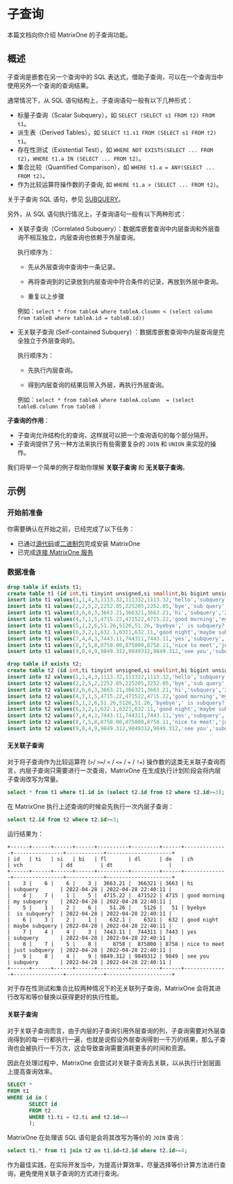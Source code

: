 # 子查询

本篇文档向你介绍 MatrixOne 的子查询功能。

## 概述

子查询是嵌套在另一个查询中的 SQL 表达式，借助子查询，可以在一个查询当中使用另外一个查询的查询结果。

通常情况下，从 SQL 语句结构上，子查询语句一般有以下几种形式：

- 标量子查询（Scalar Subquery），如 `SELECT (SELECT s1 FROM t2) FROM t1`。
- 派生表（Derived Tables），如 `SELECT t1.s1 FROM (SELECT s1 FROM t2) t1`。
- 存在性测试（Existential Test），如 `WHERE NOT EXISTS(SELECT ... FROM t2)`，`WHERE t1.a IN (SELECT ... FROM t2)`。
- 集合比较（Quantified Comparison），如 `WHERE t1.a = ANY(SELECT ... FROM t2)`。
- 作为比较运算符操作数的子查询, 如 `WHERE t1.a > (SELECT ... FROM t2)`。

关于子查询 SQL 语句，参见 [SUBQUERY](../../Reference/SQL-Reference/Data-Manipulation-Statements/subquery.md)。

另外，从 SQL 语句执行情况上，子查询语句一般有以下两种形式：

- 关联子查询（Correlated Subquery）：数据库嵌套查询中内层查询和外层查询不相互独立，内层查询也依赖于外层查询。

   执行顺序为：
   
     + 先从外层查询中查询中一条记录。
     
     + 再将查询到的记录放到内层查询中符合条件的记录，再放到外层中查询。
     
     + 重复以上步骤

    例如：``select * from tableA where tableA.cloumn < (select column from tableB where tableA.id = tableB.id))``

- 无关联子查询 (Self-contained Subquery) ：数据库嵌套查询中内层查询是完全独立于外层查询的。

   执行顺序为：
    
    + 先执行内层查询。
    
    + 得到内层查询的结果后带入外层，再执行外层查询。

    例如：``select * from tableA where tableA.column  = (select tableB.column from tableB )``
    
**子查询的作用**：

- 子查询允许结构化的查询，这样就可以把一个查询语句的每个部分隔开。
- 子查询提供了另一种方法来执行有些需要复杂的 `JOIN` 和 `UNION` 来实现的操作。

我们将举一个简单的例子帮助你理解 **关联子查询** 和 **无关联子查询**。

## 示例

### 开始前准备

你需要确认在开始之前，已经完成了以下任务：

- 已通过[源代码](https://docs.matrixorigin.io/cn/0.5.1/MatrixOne/Get-Started/install-standalone-matrixone/#1)或[二进制包](https://docs.matrixorigin.io/cn/0.5.1/MatrixOne/Get-Started/install-standalone-matrixone/#2)完成安装 MatrixOne
- 已完成[连接 MatrixOne 服务](../../Get-Started/connect-to-matrixone-server.md)

### 数据准备

```sql
drop table if exists t1;
create table t1 (id int,ti tinyint unsigned,si smallint,bi bigint unsigned,fl float,dl double,de decimal,ch char(20),vch varchar(20),dd date,dt datetime);
insert into t1 values(1,1,4,3,1113.32,111332,1113.32,'hello','subquery','2022-04-28','2022-04-28 22:40:11');
insert into t1 values(2,2,5,2,2252.05,225205,2252.05,'bye','sub query','2022-04-28','2022-04-28 22:40:11');
insert into t1 values(3,6,6,3,3663.21,366321,3663.21,'hi','subquery','2022-04-28','2022-04-28 22:40:11');
insert into t1 values(4,7,1,5,4715.22,471522,4715.22,'good morning','my subquery','2022-04-28','2022-04-28 22:40:11');
insert into t1 values(5,1,2,6,51.26,5126,51.26,'byebye',' is subquery?','2022-04-28','2022-04-28 22:40:11');
insert into t1 values(6,3,2,1,632.1,6321,632.11,'good night','maybe subquery','2022-04-28','2022-04-28 22:40:11');
insert into t1 values(7,4,4,3,7443.11,744311,7443.11,'yes','subquery','2022-04-28','2022-04-28 22:40:11');
insert into t1 values(8,7,5,8,8758.00,875800,8758.11,'nice to meet','just subquery','2022-04-28','2022-04-28 22:40:11');
insert into t1 values(9,8,4,9,9849.312,9849312,9849.312,'see you','subquery','2022-04-28','2022-04-28 22:40:11');

drop table if exists t2;
create table t2 (id int,ti tinyint unsigned,si smallint,bi bigint unsigned,fl float,dl double,de decimal,ch char(20),vch varchar(20),dd date,dt datetime);
insert into t2 values(1,1,4,3,1113.32,111332,1113.32,'hello','subquery','2022-04-28','2022-04-28 22:40:11');
insert into t2 values(2,2,5,2,2252.05,225205,2252.05,'bye','sub query','2022-04-28','2022-04-28 22:40:11');
insert into t2 values(3,6,6,3,3663.21,366321,3663.21,'hi','subquery','2022-04-28','2022-04-28 22:40:11');
insert into t2 values(4,7,1,5,4715.22,471522,4715.22,'good morning','my subquery','2022-04-28','2022-04-28 22:40:11');
insert into t2 values(5,1,2,6,51.26,5126,51.26,'byebye',' is subquery?','2022-04-28','2022-04-28 22:40:11');
insert into t2 values(6,3,2,1,632.1,6321,632.11,'good night','maybe subquery','2022-04-28','2022-04-28 22:40:11');
insert into t2 values(7,4,4,3,7443.11,744311,7443.11,'yes','subquery','2022-04-28','2022-04-28 22:40:11');
insert into t2 values(8,7,5,8,8758.00,875800,8758.11,'nice to meet','just subquery','2022-04-28','2022-04-28 22:40:11');
insert into t2 values(9,8,4,9,9849.312,9849312,9849.312,'see you','subquery','2022-04-28','2022-04-28 22:40:11');
```

#### 无关联子查询

对于将子查询作为比较运算符 (`>`/ `>=`/ `<` / `<=` / `=` / `!=`) 操作数的这类无关联子查询而言，内层子查询只需要进行一次查询，MatrixOne 在生成执行计划阶段会将内层子查询改写为常量。

```sql
select * from t1 where t1.id in (select t2.id from t2 where t2.id>=3);
```

在 MatrixOne 执行上述查询的时候会先执行一次内层子查询：

```sql
select t2.id from t2 where t2.id>=3;
```

运行结果为：

```
+------+------+------+------+----------+---------+------+--------------+----------------+------------+---------------------+
| id   | ti   | si   | bi   | fl       | dl      | de   | ch           | vch            | dd         | dt                  |
+------+------+------+------+----------+---------+------+--------------+----------------+------------+---------------------+
|    3 |    6 |    6 |    3 |  3663.21 |  366321 | 3663 | hi           | subquery       | 2022-04-28 | 2022-04-28 22:40:11 |
|    4 |    7 |    1 |    5 |  4715.22 |  471522 | 4715 | good morning | my subquery    | 2022-04-28 | 2022-04-28 22:40:11 |
|    5 |    1 |    2 |    6 |    51.26 |    5126 |   51 | byebye       |  is subquery?  | 2022-04-28 | 2022-04-28 22:40:11 |
|    6 |    3 |    2 |    1 |    632.1 |    6321 |  632 | good night   | maybe subquery | 2022-04-28 | 2022-04-28 22:40:11 |
|    7 |    4 |    4 |    3 |  7443.11 |  744311 | 7443 | yes          | subquery       | 2022-04-28 | 2022-04-28 22:40:11 |
|    8 |    7 |    5 |    8 |     8758 |  875800 | 8758 | nice to meet | just subquery  | 2022-04-28 | 2022-04-28 22:40:11 |
|    9 |    8 |    4 |    9 | 9849.312 | 9849312 | 9849 | see you      | subquery       | 2022-04-28 | 2022-04-28 22:40:11 |
+------+------+------+------+----------+---------+------+--------------+----------------+------------+---------------------+
```

对于存在性测试和集合比较两种情况下的无关联列子查询，MatrixOne 会将其进行改写和等价替换以获得更好的执行性能。

#### 关联子查询

对于关联子查询而言，由于内层的子查询引用外层查询的列，子查询需要对外层查询得到的每一行都执行一遍，也就是说假设外层查询得到一千万的结果，那么子查询也会被执行一千万次，这会导致查询需要消耗更多的时间和资源。

因此在处理过程中，MatrixOne 会尝试对关联子查询去关联，以从执行计划层面上提高查询效率。

```sql
SELECT *
FROM t1
WHERE id in (
       SELECT id
       FROM t2
       WHERE t1.ti = t2.ti and t2.id>=4
       );
```

MatrixOne 在处理该 SQL 语句是会将其改写为等价的 `JOIN` 查询：

```sql
select t1.* from t1 join t2 on t1.id=t2.id where t2.id>=4;
```

作为最佳实践，在实际开发当中，为提高计算效率，尽量选择等价计算方法进行查询，避免使用关联子查询的方式进行查询。
